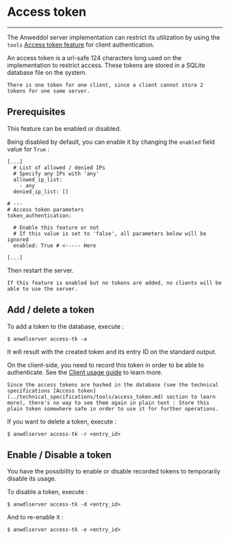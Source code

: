 # Access token

----

The Anweddol server implementation can restrict its utilization by using the `tools` [Access token feature](https://anweddol-server.readthedocs.io/en/latest/technical_specifications/tools/access_token.html) for client authentication.

An access token is a url-safe 124 characters long used on the implementation to restrict access.
These tokens are stored in a SQLite database file on the system.

```{note}
There is one token for one client, since a client cannot store 2 tokens for one same server.
```

## Prerequisites

This feature can be enabled or disabled.

Being disabled by default, you can enable it by changing the `enabled` field value for `True` : 

```
[...]
  # List of allowed / denied IPs
  # Specify any IPs with 'any'
  allowed_ip_list:
    - any
  denied_ip_list: []

# ---
# Access token parameters
token_authentication:

  # Enable this feature or not
  # If this value is set to 'false', all parameters below will be ignored 
  enabled: True # <----- Here

[...]
```

Then restart the server.

```{warning} 
If this feature is enabled but no tokens are added, no clients will be able to use the server. 
```

## Add / delete a token

To add a token to the database, execute : 

```
$ anwdlserver access-tk -a
```

It will result with the created token and its entry ID on the standard output.

On the client-side, you need to record this token in order to be able to authenticate.
See the [Client usage guide](https://anweddol-client.readthedocs.io/en/latest/usage_guide/index.html) to learn more.

```{warning}
Since the access tokens are hashed in the database (see the technical specifications [Access token](../technical_specifications/tools/access_token.md) section to learn more), there's no way to see them again in plain text : Store this plain token somewhere safe in order to use it for further operations.
```

If you want to delete a token, execute : 

```
$ anwdlserver access-tk -r <entry_id>
```

## Enable / Disable a token

You have the possibility to enable or disable recorded tokens to temporarily disable its usage.

To disable a token, execute : 

```
$ anwdlserver access-tk -d <entry_id>
```

And to re-enable it : 

```
$ anwdlserver access-tk -e <entry_id>
```